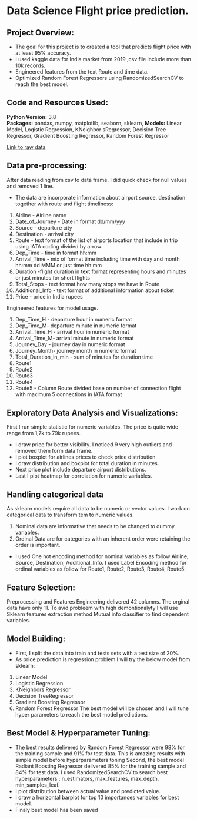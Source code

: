 # Data Science Flight price prediction.
## Project Overview:

* The goal for this project is to created a tool that predicts flight price with at least 95% accuracy.
* I used kaggle data for India market from 2019 ,csv file include more than 10k records. 
* Engineered features from the text Route and time data.
* Optimized Random Forest Regressors using RandomizedSearchCV to reach the best model.


## Code and Resources Used: 
**Python Version:** 3.8  
**Packages:** pandas, numpy, matplotlib, seaborn, sklearn,
**Models:** Linear Model, Logistic Regression, KNeighbor sRegressor, Decision Tree Regressor, Gradient Boosting Regressor, Random Forest Regressor

[Link to raw data](https://www.kaggle.com/anshigupta01/flight-price-prediction/data) 

## Data pre-processing:

After data reading from csv to data frame. I did quick check for null values and removed 1 line. 
* The data are incorporate information about airport source, destination together with route and flight timeliness:
1. Airline - Airline name
2. Date_of_Journey - Date in format dd/mm/yyy
3. Source - departure city
4. Destination - arrival city
5. Route - text format of the list of airports location that include in trip using IATA coding divided by arrow.
6. Dep_Time - time in format hh:mm
7. Arrival_Time - mix of format time including time with day and month hh:mm dd MMM or just time hh:mm
8. Duration -flight duration in text format representing hours and minutes or just minutes for short flights
9. Total_Stops - text format how many stops we have in Route 
10. Additional_Info - text format of additional information about ticket
11. Price - price in India rupees

Engineered features for model usage.
1. Dep_Time_H - departure hour in numeric format
2. Dep_Time_M- departure minute in numeric format
3. Arrival_Time_H - arrival hour in numeric format
4. Arrival_Time_M- arrival minute in numeric format
5. Journey_Day - journey day in numeric format
6. Journey_Month- journey month in numeric format
7. Total_Duration_in_min - sum of minutes for duration time
8. Route1 
9. Route2
10. Route3
11. Route4
12. Route5 - Column Route divided base on number of connection flight  with maximum 5 connections in IATA format




## Exploratory Data Analysis and Visualizations:
First I run simple statistic for numeric variables. The price is quite wide range from 1,7k to 79k rupees. 
* I draw price for better visibility. I noticed 9 very high outliers and removed them form data frame.
* I plot boxplot for airlines prices to check price distribution
* I draw distribution and boxplot for total duration in minutes.
* Next price plot include departure airport distributions.
* Last I plot heatmap for correlation for numeric variables.

## Handling categorical data
As sklearn models require all data to be numeric or vector values. I work on categorical data to transform tem to numeric values.

1. Nominal data are informative that needs to be changed to dummy variables.
2. Ordinal Data are for categories with an inherent order were retaining the order is important.
* I used One hot encoding method for nominal variables as follow Airline, Source, Destination, Additional_Info.
I used Label Encoding method for ordinal variables as follow for Route1, Route2, Route3, Route4, Route5:

## Feature Selection:
Preprocessing and Features Engineering delivered 42 columns. The orginal data have only 11. To avid probleem with high demontionalyty I will use Sklearn features extraction method Mutual info classifier to find dependent variables. 

## Model Building:

* First, I split the data into train and tests sets with a test size of 20%.
* As price prediction is regression problem I will try the below model from sklearn:
1. Linear Model
2. Logistic Regression
3. KNeighbors Regressor
4. Decision TreeRegressor
5. Gradient Boosting Regressor
6. Random Forest Regressor
The best model will be chosen and I will tune hyper parameters to reach the best model predictions.


## Best Model & Hyperparameter Tuning:

* The best results delivered by Random Forest Regressor were 98% for the training sample and 91% for test data. This is amazing results with simple model before hyperparameters toning
Second, the best model Radiant Boosting Regressor delivered 85% for the training sample and 84% for test data.
I used RandomizedSearchCV to search best hyperparameters : n_estimators, max_features, max_depth, min_samples_leaf.
* I plot distribution between actual value and predicted value.
* I draw a horizontal barplot for top 10 importances variables for best model.
* Finaly best model has been saved


